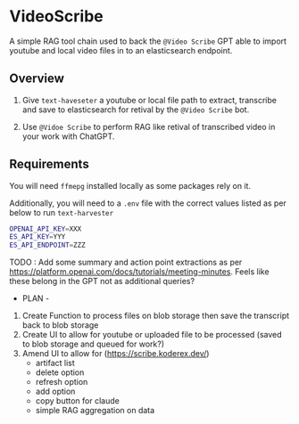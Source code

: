 # VideoScribe

A simple RAG tool chain used to back the `@Video Scribe` GPT able to import youtube and local video files in to an elasticsearch endpoint.

## Overview
1. Give `text-haveseter` a youtube or local file path to extract, transcribe and save to elasticsearch for retival by the `@Video Scribe` bot. 

2. Use `@Vidoe Scribe` to perform RAG like retival of transcribed video in your work with ChatGPT.

## Requirements
You will need `ffmepg` installed locally as some packages rely on it.

Additionally, you will need to a `.env` file with the correct values listed as per below to run `text-harvester`

```bash
OPENAI_API_KEY=XXX
ES_API_KEY=YYY
ES_API_ENDPOINT=ZZZ
```

TODO : Add some summary and action point extractions as per https://platform.openai.com/docs/tutorials/meeting-minutes. Feels like these belong in the GPT not as additional queries? 

- PLAN -
1. Create Function to process files on blob storage then save the transcript back to blob storage
2. Create UI to allow for youtube or uploaded file to be processed (saved to blob storage and queued for work?)
3. Amend UI to allow for (https://scribe.koderex.dev/)
    -  artifact list
    -  delete option
    -  refresh option
    -  add option
    -  copy button for claude 
    -  simple RAG aggregation on data